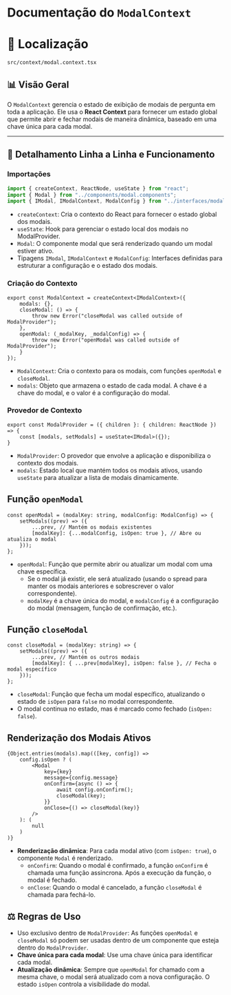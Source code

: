 # Documentação do `ModalContext`

# 📁 Localização
`src/context/modal.context.tsx`

## 📊 Visão Geral
O `ModalContext` gerencia o estado de exibição de modais de pergunta em toda a aplicação. Ele usa o **React Context** para fornecer um estado global que permite abrir e fechar modais de maneira dinâmica, baseado em uma chave única para cada modal.

---

## 🔎 Detalhamento Linha a Linha e Funcionamento

### Importações
```ts
import { createContext, ReactNode, useState } from "react";
import { Modal } from "../components/modal.components";
import { IModal, IModalContext, ModalConfig } from "../interfaces/modalContext.interface"
```
- `createContext`: Cria o contexto do React para fornecer o estado global dos modais.
- `useState`: Hook para gerenciar o estado local dos modais no ModalProvider.
- `Modal`: O componente modal que será renderizado quando um modal estiver ativo.
- Tipagens `IModal`, `IModalContext` e `ModalConfig`: Interfaces definidas para estruturar a configuração e o estado dos modais.

### Criação do Contexto
```tsx
export const ModalContext = createContext<IModalContext>({
    modals: {},
    closeModal: () => {
        throw new Error("closeModal was called outside of ModalProvider");
    },
    openModal: (_modalKey, _modalConfig) => {
        throw new Error("openModal was called outside of ModalProvider");
    }
});
```
- `ModalContext`: Cria o contexto para os modais, com funções `openModal` e `closeModal`.
- `modals`: Objeto que armazena o estado de cada modal. A chave é a chave do modal, e o valor é a configuração do modal.

### Provedor de Contexto
```tsx
export const ModalProvider = ({ children }: { children: ReactNode }) => {
    const [modals, setModals] = useState<IModal>({});
}
```
- `ModalProvider`: O provedor que envolve a aplicação e disponibiliza o contexto dos modais.
- `modals`: Estado local que mantém todos os modais ativos, usando `useState` para atualizar a lista de modais dinamicamente.

## Função `openModal`
```tsx
const openModal = (modalKey: string, modalConfig: ModalConfig) => {
    setModals((prev) => ({
        ...prev, // Mantém os modais existentes
        [modalKey]: {...modalConfig, isOpen: true }, // Abre ou atualiza o modal
    }));
};
```

- `openModal`: Função que permite abrir ou atualizar um modal com uma chave específica.
    - Se o modal já existir, ele será atualizado (usando o spread para manter os modais anteriores e sobrescrever o valor correspondente).
    - `modalKey` é a chave única do modal, e `modalConfig` é a configuração do modal (mensagem, função de confirmação, etc.).

## Função `closeModal`

```tsx
const closeModal = (modalKey: string) => {
    setModals((prev) => ({
        ...prev, // Mantém os outros modais
        [modalKey]: { ...prev[modalKey], isOpen: false }, // Fecha o modal específico
    }));
};
```
- `closeModal`: Função que fecha um modal específico, atualizando o estado de `isOpen` para `false` no modal correspondente.
- O modal continua no estado, mas é marcado como fechado (`isOpen: false`).

## Renderização dos Modais Ativos

```tsx
{Object.entries(modals).map(([key, config]) => 
    config.isOpen ? (
        <Modal
            key={key}
            message={config.message}
            onConfirm={async () => {
                await config.onConfirm();
                closeModal(key);
            }}
            onClose={() => closeModal(key)}
        />
    ): (
        null
    )
)}
```

- **Renderização dinâmica**: Para cada modal ativo (com `isOpen: true`), o componente `Modal` é renderizado.
    - `onConfirm`: Quando o modal é confirmado, a função `onConfirm` é chamada uma função assincrona. Após a execução da função, o modal é fechado.
    - `onClose`: Quando o modal é cancelado, a função `closeModal` é chamada para fechá-lo.


## ⚖️ Regras de Uso

- Uso exclusivo dentro de `ModalProvider`: As funções `openModal` e `closeModal` só podem ser usadas dentro de um componente que esteja dentro do `ModalProvider`.
- **Chave única para cada modal**: Use uma chave única para identificar cada modal.
- **Atualização dinâmica**: Sempre que `openModal` for chamado com a mesma chave, o modal será atualizado com a nova configuração. O estado `isOpen` controla a visibilidade do modal.